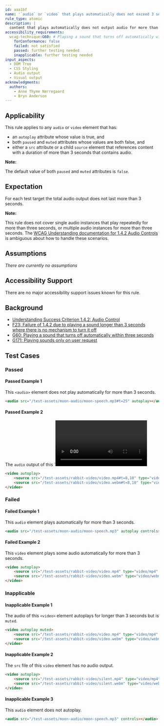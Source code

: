 ```yaml
---
id: aaa1bf
name: '`audio` or `video` that plays automatically does not exceed 3 seconds'
rule_type: atomic
description: |
  content that plays automatically does not output audio for more than 3 seconds.
accessibility_requirements:
  wcag-technique:G60: # Playing a sound that turns off automatically within three seconds
    forConformance: false
    failed: not satisfied
    passed: further testing needed
    inapplicable: further testing needed
input_aspects:
  - DOM Tree
  - CSS Styling
  - Audio output
  - Visual output
acknowledgments:
  authors:
    - Anne Thyme Nørregaard
    - Bryn Anderson
---
```


## Applicability

This rule applies to any `audio` or `video` element that has:

- an `autoplay` attribute whose value is true, and
- both `paused` and `muted` attributes whose values are both false, and
- either a `src` attribute or a child `source` element that references content with a duration of more than 3 seconds that contains audio.

**Note:**

The default value of both `paused` and `muted` attributes is `false`.

## Expectation

For each test target the total audio output does not last more than 3 seconds.

**Note:**

This rule does not cover single audio instances that play repeatedly for more than three seconds, or multiple audio instances for more than three seconds. The [WCAG Understanding documentation for 1.4.2 Audio Controls](https://www.w3.org/WAI/WCAG21/Understanding/audio-control.html) is ambiguous about how to handle these scenarios.

## Assumptions

_There are currently no assumptions_

## Accessibility Support

There are no major accessibility support issues known for this rule.

## Background

- [Understanding Success Criterion 1.4.2: Audio Control](https://www.w3.org/WAI/WCAG21/Understanding/audio-control.html)
- [F23: Failure of 1.4.2 due to playing a sound longer than 3 seconds where there is no mechanism to turn it off](https://www.w3.org/WAI/WCAG21/Techniques/failures/F23)
- [G60: Playing a sound that turns off automatically within three seconds](https://www.w3.org/WAI/WCAG21/Techniques/general/G60)
- [G171: Playing sounds only on user request](https://www.w3.org/WAI/WCAG21/Techniques/general/G171)

## Test Cases

### Passed

#### Passed Example 1

This `<audio>` element does not play automatically for more than 3 seconds.

```html
<audio src="/test-assets/moon-audio/moon-speech.mp3#t=25" autoplay></audio>
```

#### Passed Example 2

The `audio` output of this `<video> element does not last longer than 3 seconds.

```html
<video autoplay>
	<source src="/test-assets/rabbit-video/video.mp4#t=8,10" type="video/mp4" />
	<source src="/test-assets/rabbit-video/video.webm#t=8,10" type="video/webm" />
</video>
```

### Failed

#### Failed Example 1

This `audio` element plays automatically for more than 3 seconds.

```html
<audio src="/test-assets/moon-audio/moon-speech.mp3" autoplay controls></audio>
```

#### Failed Example 2

This `video` element plays some audio automatically for more than 3 seconds.

```html
<video autoplay>
	<source src="/test-assets/rabbit-video/video.mp4" type="video/mp4" />
	<source src="/test-assets/rabbit-video/video.webm" type="video/webm" />
</video>
```

### Inapplicable

#### Inapplicable Example 1

The audio of this `<video>` element autoplays for longer than 3 seconds but is `muted`.

```html
<video autoplay muted>
	<source src="/test-assets/rabbit-video/video.mp4" type="video/mp4" />
	<source src="/test-assets/rabbit-video/video.webm" type="video/webm" />
</video>
```

#### Inapplicable Example 2

The `src` file of this `video` element has no audio output.

```html
<video autoplay>
	<source src="/test-assets/rabbit-video/silent.mp4" type="video/mp4" />
	<source src="/test-assets/rabbit-video/silent.webm" type="video/webm" />
</video>
```

#### Inapplicable Example 3

This `audio` element does not autoplay.

```html
<audio src="/test-assets/moon-audio/moon-speech.mp3" controls></audio>
```
